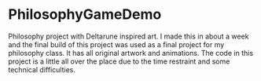 # PhilosophyGameDemo
Philosophy project with Deltarune inspired art. I made this in about a week and the final build of this project was used as a final project for my philosophy class. It has all original artwork and animations. The code in this project is a little all over the place due to the time restraint and some technical difficulties.
